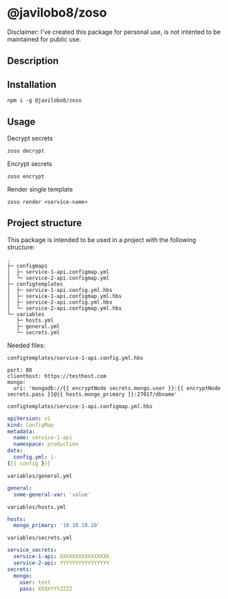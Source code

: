 # @javilobo8/zoso

Disclaimer: I've created this package for personal use, is not intented to be maintained for public use.

## Description

## Installation

```
npm i -g @javilobo8/zoso
```

## Usage

Decrypt secrets
```
zoso decrypt
```

Encrypt secrets
```
zoso encrypt
```

Render single template
```
zoso render <service-name>
```

## Project structure

This package is intended to be used in a project with the following structure:

```
.
├─ configmaps
│  ├─ service-1-api.configmap.yml
│  └─ service-2-api.configmap.yml
├─ configtemplates
│  ├─ service-1-api.config.yml.hbs
│  ├─ service-1-api.configmap.yml.hbs
│  ├─ service-2-api.config.yml.hbs
│  └─ service-2-api.configmap.yml.hbs
└─ variables
   ├─ hosts.yml
   ├─ general.yml
   └─ secrets.yml
```

Needed files:

`configtemplates/service-1-api.config.yml.hbs`
```
port: 80
clienthost: https://testhost.com
mongo:
  uri: 'mongodb://{{ encryptNode secrets.mongo.user }}:{{ encryptNode secrets.pass }}@{{ hosts.mongo_primary }}:27017/dbname'
```

`configtemplates/service-1-api.configmap.yml.hbs`
```yml
apiVersion: v1
kind: ConfigMap
metadata:
  name: service-1-api
  namespace: production
data:
  config.yml: |-
{{{ config }}}
```

`variables/general.yml`
```yml
general:
  some-general-var: 'value'
```

`variables/hosts.yml`
```yml
hosts:
  mongo_primary: '10.10.10.10'
```

`variables/secrets.yml`
```yml
service_secrets:
  service-1-api: XXXXXXXXXXXXXXXX
  service-2-api: YYYYYYYYYYYYYYYY
secrets:
  mongo:
    user: test
    pass: XXXXYYYZZZZ
```
